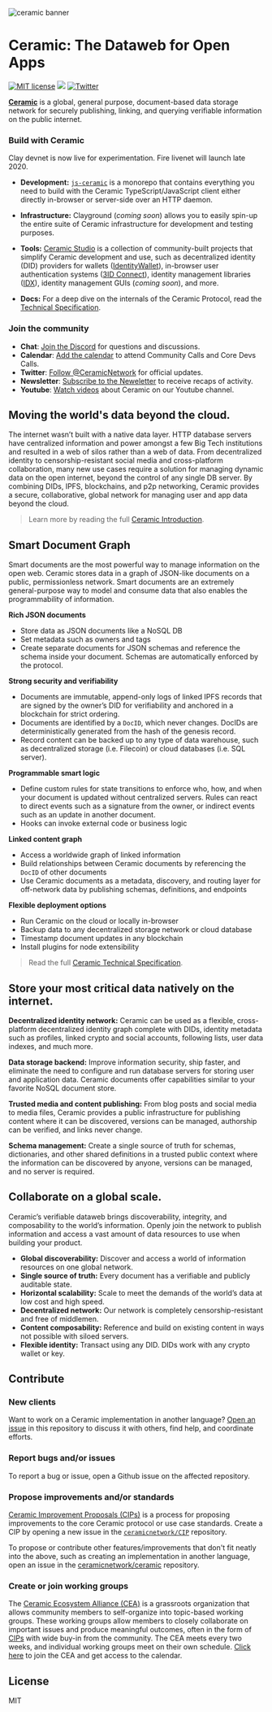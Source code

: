 ![ceramic banner](https://uploads-ssl.webflow.com/5e4b58d7f08158ece0209bbd/5f84620b52384d9ec5011a03_ceramicghheader.png)

# Ceramic: The Dataweb for Open Apps
[![MIT license](https://img.shields.io/badge/License-MIT-blue.svg)](https://lbesson.mit-license.org/)
[![](https://img.shields.io/badge/Chat%20on-Discord-orange.svg?style=flat)](https://discord.gg/6VRZpGP)
[![Twitter](https://img.shields.io/twitter/follow/ceramicnetwork?label=Follow&style=social)](https://twitter.com/ceramicnetwork) 

[**Ceramic**](http://ceramic.network) is a global, general purpose, document-based data storage network for securely publishing, linking, and querying verifiable information on the public internet.


### Build with Ceramic

Clay devnet is now live for experimentation. Fire livenet will launch late 2020.

- **Development:** [`js-ceramic`](https://github.com/ceramicnetwork/js-ceramic) is a monorepo that contains everything you need to build with the Ceramic TypeScript/JavaScript client either directly in-browser or server-side over an HTTP daemon.

- **Infrastructure:** Clayground (*coming soon*) allows you to easily spin-up the entire suite of Ceramic infrastructure for development and testing purposes.

- **Tools:** [Ceramic Studio](https://github.com/ceramicstudio) is a collection of community-built projects that simplify Ceramic development and use, such as decentralized identity (DID) providers for wallets ([IdentityWallet](https://github.com/3box/identity-wallet-js)), in-browser user authentication systems ([3ID Connect](https://github.com/3box/3id-connect)), identity management libraries ([IDX](https://github.com/ceramicstudio/js-idx)), identity management GUIs (*coming soon*), and more.

- **Docs:** For a deep dive on the internals of the Ceramic Protocol, read the [Technical Specification](SPECIFICATION.md).

### Join the community

- **Chat**: [Join the Discord](https://discord.gg/6VRZpGP) for questions and discussions.
- **Calendar**: [Add the calendar](https://calendar.google.com/calendar/b/3?cid=Y2VyYW1pYy5uZXR3b3JrX3JsNzFrcXZtNzE4ZGY4aWk2cDZzanNmbDdjQGdyb3VwLmNhbGVuZGFyLmdvb2dsZS5jb20) to attend Community Calls and Core Devs Calls.
- **Twitter**: [Follow @CeramicNetwork](http://twitter.com/ceramicnetwork) for official updates.
- **Newsletter**: [Subscribe to the Neweletter](http://ceramic.network) to receive recaps of activity.
- **Youtube**: [Watch videos](https://www.youtube.com/channel/UCgCLq5dx7sX-yUrrEbtYqVw) about Ceramic on our Youtube channel.


## Moving the world's data beyond the cloud. 

The internet wasn’t built with a native data layer. HTTP database servers have centralized information and power amongst a few Big Tech institutions and resulted in a web of silos rather than a web of data. From decentralized identity to censorship-resistant social media and cross-platform collaboration, many new use cases require a solution for managing dynamic data on the open internet, beyond the control of any single DB server. By combining DIDs, IPFS, blockchains, and p2p networking, Ceramic provides a secure, collaborative, global network for managing user and app data beyond the cloud.

> Learn more by reading the full [Ceramic Introduction](https://github.com/ceramicnetwork/ceramic/blob/master/OVERVIEW.md).


## Smart Document Graph

Smart documents are the most powerful way to manage information on the open web. Ceramic stores data in a graph of JSON-like documents on a public, permissionless network. Smart documents are an extremely general-purpose way to model and consume data that also enables the programmability of information.

**Rich JSON documents**
- Store data as JSON documents like a NoSQL DB
- Set metadata such as owners and tags
- Create separate documents for JSON schemas and reference the schema inside your document. Schemas are automatically enforced by the protocol.

**Strong security and verifiability**
- Documents are immutable, append-only logs of linked IPFS records that are signed by the owner’s DID for verifiability and anchored in a blockchain for strict ordering.
- Documents are identified by a `DocID`, which never changes. DocIDs are deterministically generated from the hash of the genesis record.
- Record content can be backed up to any type of data warehouse, such as decentralized storage (i.e. Filecoin) or cloud databases (i.e. SQL server).

**Programmable smart logic**
- Define custom rules for state transitions to enforce who, how, and when your document is updated without centralized servers. Rules can react to direct events such as a signature from the owner, or indirect events such as an update in another document.
- Hooks can invoke external code or business logic

**Linked content graph**
- Access a worldwide graph of linked information
- Build relationships between Ceramic documents by referencing the `DocID` of other documents
- Use Ceramic documents as a metadata, discovery, and routing layer for off-network data by publishing schemas, definitions, and endpoints

**Flexible deployment options**
- Run Ceramic on the cloud or locally in-browser
- Backup data to any decentralized storage network or cloud database
- Timestamp document updates in any blockchain
- Install plugins for node extensibility

> Read the full [Ceramic Technical Specification](https://github.com/ceramicnetwork/specs).


## Store your most critical data natively on the internet.

**Decentralized identity network:** Ceramic can be used as a flexible, cross-platform decentralized identity graph complete with DIDs, identity metadata such as profiles, linked crypto and social accounts, following lists, user data indexes, and much more.

**Data storage backend:** Improve information security, ship faster, and eliminate the need to configure and run database servers for storing user and application data. Ceramic documents offer capabilities similar to your favorite NoSQL document store.

**Trusted media and content publishing:** From blog posts and social media to media files, Ceramic provides a public infrastructure for publishing content where it can be discovered, versions can be managed, authorship can be verified, and links never change.

**Schema management:** Create a single source of truth for schemas, dictionaries, and other shared definitions in a trusted public context where the information can be discovered by anyone, versions can be managed, and no server is required.


## Collaborate on a global scale.
Ceramic’s verifiable dataweb brings discoverability, integrity, and composability to the world’s information. Openly join the network to publish information and access a vast amount of data resources to use when building your product.

- **Global discoverability:** Discover and access a world of information resources on one global network.
- **Single source of truth:** Every document has a verifiable and publicly auditable state.
- **Horizontal scalability:** Scale to meet the demands of the world’s data at low cost and high speed.
- **Decentralized network:** Our network is completely censorship-resistant and free of middlemen.
- **Content composability:** Reference and build on existing content in ways not possible with siloed servers.
- **Flexible identity:** Transact using any DID. DIDs work with any crypto wallet or key.


## Contribute

### New clients
Want to work on a Ceramic implementation in another language? [Open an issue](https://github.com/ceramicnetwork/ceramic/issues) in this repository to discuss it with others, find help, and coordinate efforts.

### Report bugs and/or issues
To report a bug or issue, open a Github issue on the affected repository.

### Propose improvements and/or standards 
[Ceramic Improvement Proposals (CIPs)](http://github.com/ceramicnetwork/cip) is a process for proposing improvements to the core Ceramic protocol or use case standards. Create a CIP by opening a new issue in the [`ceramicnetwork/CIP`](https://github.com/ceramicnetwork/CIP/issues) repository.

To propose or contribute other features/improvements that don't fit neatly into the above, such as creating an implementation in another language, open an issue in the [ceramicnetwork/ceramic](http://github.com/ceramicnetwork/ceramic/issues) repository.

### Create or join working groups

The [Ceramic Ecosystem Alliance (CEA)](http://github.com/ceramicnetwork/CEA) is a grassroots organization that allows community members to self-organize into topic-based working groups. These working groups allow members to closely collaborate on important issues and produce meaningful outcomes, often in the form of [CIPs](http://github.com/ceramicnetwork/CIP) with wide buy-in from the community. The CEA meets every two weeks, and individual working groups meet on their own schedule. [Click here](https://github.com/ceramicnetwork/CEA#join-the-cea) to join the CEA and get access to the calendar.

## License
MIT
